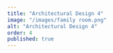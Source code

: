 ```yaml
---
title: "Architectural Design 4"
image: "/images/family room.png"
alt: "Architectural Design 4"
order: 4
published: true
---
```

